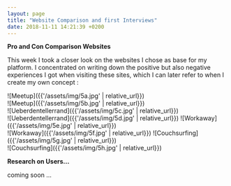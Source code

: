 ```yaml
---
layout: page
title: "Website Comparison and first Interviews"
date: 2018-11-11 14:21:39 +0200
---
```

**Pro and Con Comparison Websites**

This week I took a closer look on the websites I chose as base for my platform. I concentrated on writing down the positive but also negative experiences I got when visiting these sites, which I can later refer to when I create my own concept :

![Meetup]({{'/assets/img/5a.jpg' | relative_url}})  
![Meetup]({{'/assets/img/5b.jpg' | relative_url}})  
![Ueberdentellerrand]({{'/assets/img/5c.jpg' | relative_url}})  
![Ueberdentellerrand]({{'/assets/img/5d.jpg' | relative_url}})
![Workaway]({{'/assets/img/5e.jpg' | relative_url}})  
![Workaway]({{'/assets/img/5f.jpg' | relative_url}})
![Couchsurfing]({{'/assets/img/5g.jpg' | relative_url}})  
![Couchsurfing]({{'/assets/img/5h.jpg' | relative_url}})


**Research on Users...** 

coming soon ...

